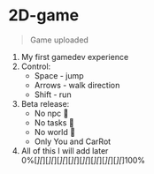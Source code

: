 # 2D-game
> Game uploaded
1. My first gamedev experience
2. Control:
   - Space - jump
   - Arrows - walk direction
   - Shift - run
3. Beta release:
   - No npc :cowboy_hat_face:
   - No tasks :scroll:
   - No world :sunrise_over_mountains:
   - Only You and CarRot
4. All of this I will add later<br>
0%[*][*][*][*][*][*][*][*][*][*][*][*][*][*][*][*]100%
